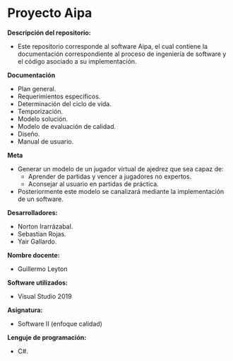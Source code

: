 # Proyecto Aipa

**Descripción del repositorio:**
- Este repositorio corresponde al software Aipa, el cual contiene la documentación correspondiente al proceso de ingeniería de software y el código asociado a su implementación.

**Documentación** 
-	Plan general.
-	Requerimientos específicos.
-	Determinación del ciclo de vida.
-	Temporización.
-	Modelo solución.
-	Modelo de evaluación de calidad.
-	Diseño.
-	Manual de usuario.


**Meta**
- Generar un modelo de un jugador virtual de ajedrez que sea capaz de:
  * Aprender de partidas y vencer a jugadores no expertos. 
  * Aconsejar al usuario en partidas de práctica.
- Posteriormente este modelo se canalizará mediante la implementación de un software.



**Desarrolladores:** 
  - Norton Irarrázabal.
  - Sebastian Rojas.
  - Yair Gallardo.

**Nombre docente:** 
- Guillermo Leyton 

**Software utilizados:** 
- Visual Studio 2019

**Asignatura:** 
- Software II (enfoque calidad)

**Lenguje de programación:**
- C#.

